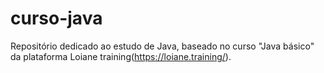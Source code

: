 # curso-java
Repositório dedicado ao estudo de Java, baseado no curso "Java básico" da plataforma Loiane training(https://loiane.training/).

